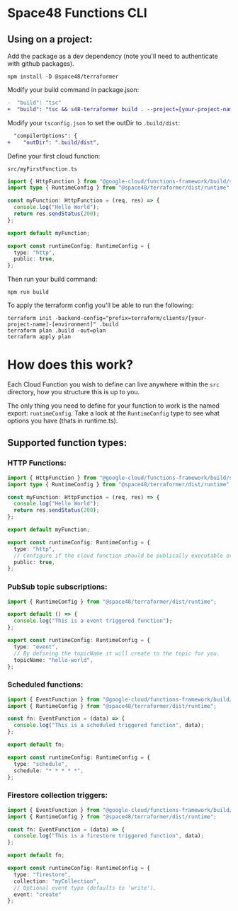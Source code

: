 # Space48 Functions CLI


## Using on a project:


Add the package as a dev dependency (note you'll need to authenticate with github packages).
```
npm install -D @space48/terraformer
```

Modify your build command in package.json:

```diff
-  "build": "tsc"
+  "build": "tsc && s48-terraformer build . --project=[your-project-name]"
```

Modify your `tsconfig.json` to set the outDir to `.build/dist`:
```diff
  "compilerOptions": {
+    "outDir": ".build/dist",
```

Define your first cloud function:

`src/myFirstFunction.ts`
```typescript
import { HttpFunction } from "@google-cloud/functions-framework/build/src/functions";
import type { RuntimeConfig } from "@space48/terraformer/dist/runtime";

const myFunction: HttpFunction = (req, res) => {
  console.log("Hello World");
  return res.sendStatus(200);
};

export default myFunction;

export const runtimeConfig: RuntimeConfig = {
  type: "http",
  public: true,
};
```

Then run your build command:
```
npm run build
```

To apply the terraform config you'll be able to run the following:

```
terraform init -backend-config="prefix=terraform/clients/[your-project-name]-[environment]" .build
terraform plan .build -out=plan
terraform apply plan
```

# How does this work?

Each Cloud Function you wish to define can live anywhere within the `src` directory, how you structure this is up to you.

The only thing you need to define for your function to work is the named export: `runtimeConfig`. Take a look at the `RuntimeConfig` type to see what options you have (thats in runtime.ts).


## Supported function types:

### HTTP Functions:

```typescript
import { HttpFunction } from "@google-cloud/functions-framework/build/src/functions";
import type { RuntimeConfig } from "@space48/terraformer/dist/runtime";

const myFunction: HttpFunction = (req, res) => {
  console.log("Hello World");
  return res.sendStatus(200);
};

export default myFunction;

export const runtimeConfig: RuntimeConfig = {
  type: "http",
  // Configure if the cloud function should be publically executable or not.
  public: true,
};
```

### PubSub topic subscriptions:

```typescript
import { RuntimeConfig } from "@space48/terraformer/dist/runtime";

export default () => {
  console.log("This is a event triggered function");
};

export const runtimeConfig: RuntimeConfig = {
  type: "event",
  // By defining the topicName it will create to the topic for you.
  topicName: "hello-world",
};
```

### Scheduled functions:

```typescript
import { EventFunction } from "@google-cloud/functions-framework/build/src/functions";
import { RuntimeConfig } from "@space48/terraformer/dist/runtime";

const fn: EventFunction = (data) => {
  console.log("This is a scheduled triggered function", data);
};

export default fn;

export const runtimeConfig: RuntimeConfig = {
  type: "schedule",
  schedule: "* * * * *",
};
```

### Firestore collection triggers:

```typescript
import { EventFunction } from "@google-cloud/functions-framework/build/src/functions";
import { RuntimeConfig } from "@space48/terraformer/dist/runtime";

const fn: EventFunction = (data) => {
  console.log("This is a firestore triggered function", data);
};

export default fn;

export const runtimeConfig: RuntimeConfig = {
  type: "firestore",
  collection: "myCollection",
  // Optional event type (defaults to 'write').
  event: "create"
};
```